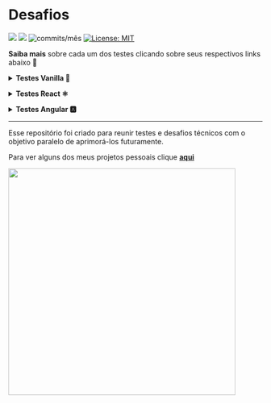 
# Desafios

<img src="https://img.shields.io/github/languages/count/dev-araujo/desafios?style=flat-square"/> <img src="https://img.shields.io/github/last-commit/dev-araujo/desafios?style=flat-square"/> <img alt="commits/mês" src="https://img.shields.io/github/commit-activity/m/dev-araujo/desafios?style=flat-square"/> [![License: MIT](https://img.shields.io/badge/License-MIT-yellow.svg)](https://opensource.org/licenses/MIT)

**Saiba mais** sobre cada um dos testes clicando sobre seus respectivos links abaixo 🔽


**<details><summary>Testes Vanilla 🍦 </summary>**
  
  - [**Survey Form FreeCodeCamp**](https://github.com/dev-araujo/FreeCodeCamp/tree/main/Responsive-Web-Design/survey-form)
  - [**Tribute Page - Hermann Hesse, FreeCodeCamp**](https://github.com/dev-araujo/FreeCodeCamp/tree/main/Responsive-Web-Design/tribute-page)
  - [**Personal Portfolio Webpage**](https://github.com/dev-araujo/FreeCodeCamp/tree/main/Responsive-Web-Design/personal-portfolio-webpage)
  
  </details>
  
  
**<details><summary>Testes React ⚛️</summary>**

- [**Ws-work**](https://github.com/dev-araujo/desafios/tree/main/React/ws-work)
- [**Brlogic**](https://github.com/dev-araujo/desafios/tree/main/React/brlogic)

</details>


**<details><summary>Testes Angular 🅰️ </summary>**
  
  - [**Rh Software**](https://github.com/dev-araujo/tarot)
  
  </details>

---

Esse repositório foi criado para reunir testes e desafios técnicos com o objetivo paralelo de aprimorá-los futuramente.

Para ver alguns dos meus projetos pessoais clique [**aqui**](https://github.com/dev-araujo/projetos)


<img src="https://64.media.tumblr.com/24533324931cf4844c21bb45025f1a6d/9a1df04281350b47-b9/s500x750/8cf3c7b15a05b275734c8c11ad909eaebe761d77.gifv" width="450" />
